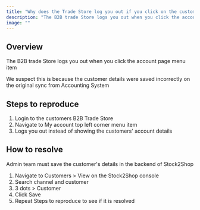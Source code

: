 ```yaml
---
title: "Why does the Trade Store log you out if you click on the customer account"
description: "The B2B trade Store logs you out when you click the account page menu item"
image: ""
---
```


## Overview

The B2B trade Store logs you out when you click the account page menu item

We suspect this is because the customer details were saved incorrectly on the original sync from Accounting System

## Steps to reproduce

1. Login to the customers B2B Trade Store
2. Navigate to My account top left corner menu item
3. Logs you out instead of showing the customers' account details

## How to resolve

Admin team must save the customer's details in the backend of Stock2Shop 

1. Navigate to Customers > View on the Stock2Shop console
2. Search channel and customer
3. 3 dots > Customer
4. Click Save
5. Repeat Steps to reproduce to see if it is resolved

